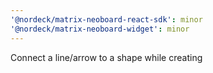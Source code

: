 ```yaml
---
'@nordeck/matrix-neoboard-react-sdk': minor
'@nordeck/matrix-neoboard-widget': minor
---
```


Connect a line/arrow to a shape while creating
